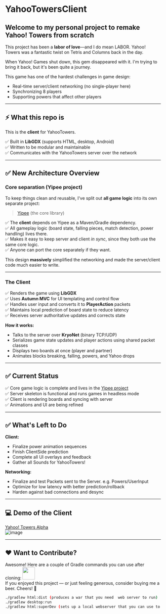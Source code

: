 # YahooTowersClient

## Welcome to my personal project to remake Yahoo! Towers from scratch

This project has been a **labor of love**—and I do mean LABOR. Yahoo! Towers was a fantastic twist
on Tetris and Columns back in the day.

When Yahoo! Games shut down, this gem disappeared with it. I'm trying to bring it back, but it's
been quite a journey.

This game has one of the hardest challenges in game design:

- Real-time server/client networking (no single-player here)
- Synchronizing 8 players
- Supporting powers that affect other players

---

## ⚡ What this repo is

This is the **client** for YahooTowers.

✅ Built in **LibGDX** (supports HTML, desktop, Android)  
✅ Written to be modular and maintainable  
✅ Communicates with the YahooTowers server over the network

---

## ✅ New Architecture Overview

### Core separation (Yipee project)

To keep things clean and reusable, I've split out **all game logic** into its own separate project:

> [Yipee](https://github.com/blakbro2k/Yipee) (the core library)

✅ The **client** depends on Yipee as a Maven/Gradle dependency.  
✅ All gameplay logic (board state, falling pieces, match detection, power handling) lives there.  
✅ Makes it easy to keep server and client *in sync*, since they both use the same core logic.  
✅ Anyone can port the core separately if they want.

This design **massively** simplified the networking and made the server/client code much easier to
write.

---

### The Client

✅ Renders the game using **LibGDX**  
✅ Uses **Autumn MVC** for UI templating and control flow  
✅ Handles user input and converts it to **PlayerAction** packets  
✅ Maintains local prediction of board state to reduce latency  
✅ Receives server authoritative updates and corrects state

**How it works:**

- Talks to the server over **KryoNet** (binary TCP/UDP)
- Serializes game state updates and player actions using shared packet classes
- Displays two boards at once (player and partner)
- Animates blocks breaking, falling, powers, and Yahoo drops

---

## ✅ Current Status

✅ Core game logic is complete and lives in the [Yipee project](https://github.com/blakbro2k/Yipee)  
✅ Server skeleton is functional and runs games in headless mode  
✅ Client is rendering boards and syncing with server  
✅ Animations and UI are being refined

---

## ✅ What's Left to Do

**Client:**

- Finalize power animation sequences
- Finish ClientSide prediction
- Complete all UI overlays and feedback
- Gather all Sounds for YahooTowers!

**Networking:**

- Finalize and test Packets sent to the Server. e.g. Powers/UserInput
- Optimize for low latency with better prediction/rollback
- Harden against bad connections and desync

---

## 💻 Demo of the Client

[Yahoo! Towers Alpha](https://blakbro2k.itch.io/yahoo-towers-dev?debug=true)  
![image](https://github.com/blakbro2k/YahooTowersWebClient/assets/3727243/0fe49548-8e94-480f-adce-945559b2d72d)

---

## ❤️ Want to Contribute?

Awesome! Here are a couple of Gradle commands you can use after cloning:
<a href="https://www.paypal.com/donate/?hosted_button_id=Q3B297GYMH6DQ"><img src="https://www.paypalobjects.com/en_US/i/btn/btn_donate_LG.gif" height="40"></a>  
If you enjoyed this project — or just feeling generous, consider buying me a beer. Cheers! :beers:

```bash
./gradlew html:dist (produces a war that you need  web server to run)
./gradlew desktop:run
./gradlew html:superDev (sets up a local webserver that you can use to test)


